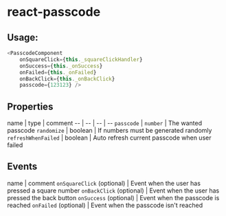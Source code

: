# react-passcode

## Usage:
```js
<PasscodeComponent
    onSquareClick={this._squareClickHandler}
    onSuccess={this._onSuccess}
    onFailed={this._onFailed}
    onBackClick={this._onBackClick}
    passcode={123123} />
```

## Properties
name | type | comment
-- | -- | -- | --
`passcode` | `number` | The wanted passcode
`randomize` | boolean | If numbers must be generated randomly
`refreshWhenFailed` | boolean | Auto refresh current passcode when user failed

## Events
name | comment
`onSquareClick` (optional) | Event when the user has pressed a square number
`onBackClick` (optional) | Event when the user has pressed the back button
`onSuccess` (optional) | Event when the passcode is reached
`onFailed` (optional) | Event when the passcode isn't reached